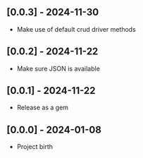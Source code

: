 ## [0.0.3] - 2024-11-30

- Make use of default crud driver methods

## [0.0.2] - 2024-11-22

- Make sure JSON is available

## [0.0.1] - 2024-11-22

- Release as a gem

## [0.0.0] - 2024-01-08

- Project birth
